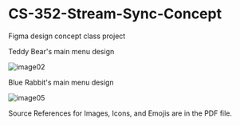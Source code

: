 # CS-352-Stream-Sync-Concept
Figma design concept class project 

Teddy Bear's main menu design

![image02](https://github.com/user-attachments/assets/18c45b50-ee17-41b6-a92d-3877bf7ac5d2)

Blue Rabbit's main menu design

![image05](https://github.com/user-attachments/assets/07c4a027-6905-4361-adb5-f09c6d95b4ec)

Source References for Images, Icons, and Emojis are in the PDF file.
